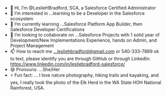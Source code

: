 - 👋 Hi, I’m @LeslieHBradford, SCA, a Salesforce Certified Administrator
- 👀 I’m interested in ...learning to be a Developer in the Salesforce ecosystem
- 🌱 I’m currently learning ...Salesforce Platform App Builder, then Salesforce Developer Certifications
- 💞️ I’m looking to collaborate on ...Salesforce Projects with 1 solid year of Development/New Implementations Experience, hands on Admin, and Project Management
- 📫 How to reach me ...lesliehbradford@gmail.com or 540-333-7869 ok to text, please identify you are through GitHub or through LinkedIn: https://www.linkedin.com/in/lesliebradford-salesforce/
- 😄 Pronouns: ...She/Her
- ⚡ Fun fact: ... I love nature photography, hiking trails and kayaking, and yes, I really took the photo of the Elk Herd in the WA State HOH National Rainforest, USA.

<!---
LeslieHBradford/LeslieHBradford is a ✨ special ✨ repository because its `README.md` (this file) appears on your GitHub profile.
You can click the Preview link to take a look at your changes.
--->
